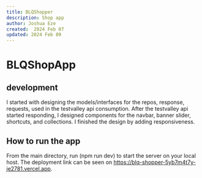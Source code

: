 ```yaml
---
title: BLQShopper
description: Shop app
author: Joshua Eze
created:  2024 Feb 07
updated: 2024 Feb 09
---
```


BLQShopApp
=========

## development
I started with designing the models/interfaces for the repos, response, requests, used in the testvalley api consumption. After the testvalley api started responding, I designed components for the navbar, banner slider, shortcuts, and collections. I finished the design by adding responsiveness. 

## How to run the app

From the main directory, run (npm run dev) to start the server on your local host. The deployment link can be seen on https://blq-shopper-5yb7m4t7y-je2781.vercel.app.





